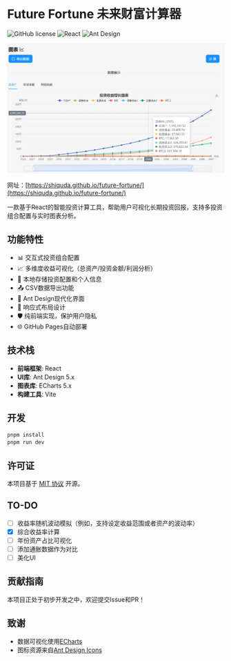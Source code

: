 # Future Fortune 未来财富计算器

![GitHub license](https://img.shields.io/badge/license-MIT-blue.svg)
![React](https://img.shields.io/badge/React-19.0-%2361DAFB)
![Ant Design](https://img.shields.io/badge/Ant%20Design-5.24.3-%230170FE)

![PixPin_2025-03-09_09-38-09](/images/PixPin_2025-03-09_09-38-09.png)

网址：[https://shiquda.github.io/future-fortune/](https://shiquda.github.io/future-fortune/)

一款基于React的智能投资计算工具，帮助用户可视化长期投资回报，支持多投资组合配置与实时图表分析。

## 功能特性

- 📊 交互式投资组合配置
- 📈 多维度收益可视化（总资产/投资金额/利润分析）
- 💾 本地存储投资配置和个人信息
- 📤 CSV数据导出功能
- 🎨 Ant Design现代化界面
- 📱 响应式布局设计
- 🛡️ 纯前端实现，保护用户隐私
- 🌐 GitHub Pages自动部署

## 技术栈

- **前端框架**: React
- **UI库**: Ant Design 5.x
- **图表库**: ECharts 5.x
- **构建工具**: Vite

## 开发

```bash
pnpm install
pnpm run dev
```

## 许可证

本项目基于 [MIT 协议](LICENSE) 开源。

## TO-DO

- [ ] 收益率随机波动模拟（例如，支持设定收益范围或者资产的波动率）
- [x] 综合收益率计算
- [ ] 年份资产占比可视化
- [ ] 添加通胀数据作为对比
- [ ] 美化UI

## 贡献指南

本项目正处于初步开发之中，欢迎提交Issue和PR！

## 致谢

- 数据可视化使用[ECharts](https://echarts.apache.org/)
- 图标资源来自[Ant Design Icons](https://ant.design/components/icon)
